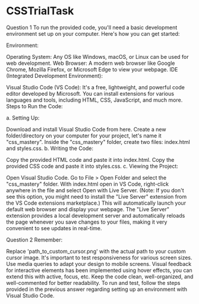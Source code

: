 # CSSTrialTask
Question 1
To run the provided code, you'll need a basic development environment set up on your computer. Here's how you can get started:

Environment:

Operating System: Any OS like Windows, macOS, or Linux can be used for web development.
Web Browser: A modern web browser like Google Chrome, Mozilla Firefox, or Microsoft Edge to view your webpage.
IDE (Integrated Development Environment):

Visual Studio Code (VS Code): It's a free, lightweight, and powerful code editor developed by Microsoft. You can install extensions for various languages and tools, including HTML, CSS, JavaScript, and much more.
Steps to Run the Code:

a. Setting Up:

Download and install Visual Studio Code from here.
Create a new folder/directory on your computer for your project, let's name it "css_mastery".
Inside the "css_mastery" folder, create two files: index.html and styles.css.
b. Writing the Code:

Copy the provided HTML code and paste it into index.html.
Copy the provided CSS code and paste it into styles.css.
c. Viewing the Project:

Open Visual Studio Code.
Go to File > Open Folder and select the "css_mastery" folder.
With index.html open in VS Code, right-click anywhere in the file and select Open with Live Server. (Note: If you don't see this option, you might need to install the "Live Server" extension from the VS Code extensions marketplace.)
This will automatically launch your default web browser and display your webpage.
The "Live Server" extension provides a local development server and automatically reloads the page whenever you save changes to your files, making it very convenient to see updates in real-time.


Question 2
Remember:

Replace 'path_to_custom_cursor.png' with the actual path to your custom cursor image.
It's important to test responsiveness for various screen sizes. Use media queries to adapt your design to mobile screens.
Visual feedback for interactive elements has been implemented using hover effects, you can extend this with active, focus, etc.
Keep the code clean, well-organized, and well-commented for better readability.
To run and test, follow the steps provided in the previous answer regarding setting up an environment with Visual Studio Code.
